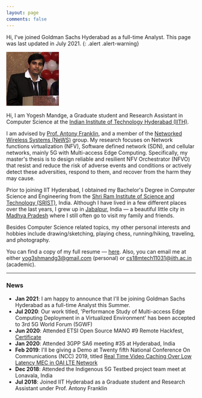 ```yaml
---
layout: page
comments: false
---
```

Hi, I've joined Goldman Sachs Hyderabad as a full-time Analyst. This page was last updated in July 2021.
{: .alert .alert-warning}

<img class="profile_picture" src="/img/profile_picture.jpg">

Hi, I am Yogesh Mandge, a Graduate student and Research Assistant in Computer Science at the [Indian Institute of Technology Hyderabad (IITH)](https://www.iith.ac.in/).

I am advised by [Prof. Antony Franklin](https://iith.ac.in/~antony/), and a member of the [Networked Wireless Systems (NeWS)](https://newslab.iith.ac.in/) group. My research focuses on Network functions virtualization (NFV), Software defined network (SDN), and cellular networks, mainly 5G with Multi-access Edge Computing. Specifically, my master's thesis is to design reliable and resilient NFV Orchestrator (NFVO) that resist and reduce the risk of adverse events and conditions or actively detect these adversities, respond to them, and recover from the harm they may cause. <br clear="left" />

Prior to joining IIT Hyderabad, I obtained my Bachelor's Degree in Computer Science and Engineering from the [Shri Ram Institute of Science and Technology (SRIST)](http://sritgroup.net/), India. Although I have lived in a few different places over the last years, I grew up in [Jabalpur](https://en.wikipedia.org/wiki/Jabalpur), India &mdash; a beautiful little city in [Madhya Pradesh](https://en.wikipedia.org/wiki/Madhya_Pradesh) where I still often go to visit my family and friends.

Besides Computer Science related topics, my other personal interests and hobbies include drawing/sketching, playing chess, running/hiking, traveling, and photography.

You can find a copy of my full resume &mdash; [here](docs/Yogesh_Mandge_IITH_Resume.pdf). Also, you can email me at either [yog3shmandg3@gmail.com](mailto:yog3shmandg3@gmail.com) (personal) or [cs18mtech11031@iith.ac.in](mailto:cs18mtech11031@iith.ac.in) (academic).

---
### News
- **Jan 2021**: I am happy to announce that I'll be joining Goldman Sachs Hyderabad as a full-time Analyst this Summer.
- **Jul 2020**: Our work titled, 'Performance Study of Multi-access Edge Computing Deployment in a Virtualized Environment' has been accepted to 3rd 5G World Forum (5GWF)
- **Jun 2020**: Attended ETSI Open Source MANO #9 Remote Hackfest, [Certificate](/docs/certificate_participation_OSM9_hackfest_Yogesh.pdf)
- **Jan 2020**: Attended 3GPP SA6 meeting #35 at Hyderabad, India 
- **Feb 2019**: I'll be giving a Demo at Twenty fifth National Conference On Communications (NCC) 2019, titled [Real Time Video Caching Over Low Latency MEC in OAI LTE Network](/docs/real_time_video_caching_over_MEC_OAI.pdf)
- **Dec 2018**: Attended the Indigenous 5G Testbed project team meet at Lonavala, India
- **Jul 2018**: Joined IIT Hyderabad as a Graduate student and Research Assistant under Prof. Antony Franklin

<style>
.alert-warning {
  color: rgb(138,109,59) !important;
}
</style>
